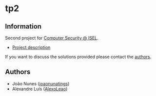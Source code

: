 # tp2

## Information

Second project for [Computer Security @ ISEL](https://www.isel.pt/en/leic/computer-security).

- [Project description](docs/project-description.pdf)

If you want to discuss the solutions provided please contact the [authors](#authors).

## Authors
- João Nunes ([joaonunatings](https://github.com/joaonunatings))
- Alexandre Luís ([AlexoLeao](https://github.com/AlexoLeao))